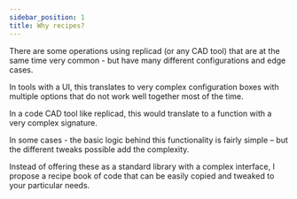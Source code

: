 ```yaml
---
sidebar_position: 1
title: Why recipes?
---
```


There are some operations using replicad (or any CAD tool) that are at the same
time very common - but have many different configurations and edge cases.

In tools with a UI, this translates to very complex configuration boxes with
multiple options that do not work well together most of the time.

In a code CAD tool like replicad, this would translate to a function with a very
complex signature.

In some cases - the basic logic behind this functionality is fairly simple
– but the different tweaks possible add the complexity.

Instead of offering these as a standard library with a complex interface,
I propose a recipe book of code that can be easily copied and tweaked to your
particular needs.
